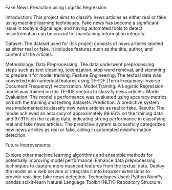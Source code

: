 Fake News Prediction using Logistic Regression

Introduction:
This project aims to classify news articles as either real or fake using machine learning techniques. Fake news has become a significant issue in today's digital age, and having automated tools to detect misinformation can be crucial for maintaining information integrity.

Dataset:
The dataset used for this project consists of news articles labeled as either real or fake. It includes features such as the title, author, and content of the articles.

Methodology:
Data Preprocessing: The data underwent preprocessing steps such as text cleaning, tokenization, stop word removal, and stemming to prepare it for model training.
Feature Engineering: The textual data was converted into numerical features using TF-IDF (Term Frequency-Inverse Document Frequency) vectorization.
Model Training: A Logistic Regression model was trained on the TF-IDF vectors to classify news articles.
Model Evaluation: The model's performance was evaluated using accuracy metrics on both the training and testing datasets.
Prediction: A predictive system was implemented to classify new news articles as real or fake.
Results:
The model achieved an accuracy of approximately 98.66% on the training data and 97.91% on the testing data, indicating strong performance in classifying real and fake news articles.
The predictive system successfully categorizes new news articles as real or fake, aiding in automated misinformation detection.

Future Improvements:

Explore other machine learning algorithms and ensemble methods for potentially improving model performance.
Enhance data preprocessing techniques to capture more nuanced features from the textual data.
Deploy the model as a web service or integrate it into browser extensions to provide real-time fake news detection.
Technologies Used:
Python
NumPy
pandas
scikit-learn
Natural Language Toolkit (NLTK)
Repository Structure:


